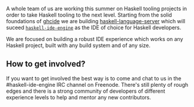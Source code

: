 A whole team of us are working this summer on Haskell tooling projects in order
to take Haskell tooling to the next level. Starting from the solid foundations
of [ghcide](https://github.com/digital-asset/ghcide) we are building [haskell-language-server](https://github.com/haskell/haskell-language-server/) which will suceed [`haskell-ide-engine`](https://github.com/haskell/haskell-ide-engine) as the IDE of choice for Haskell developers.

We are focused on building a robust IDE experience which works on any Haskell project,
built with any build system and of any size.

## How to get involved?

If you want to get involved the best way is to come and chat to us in the
#haskell-ide-engine IRC channel on Freenode. There's still plenty of rough
edges and there is a strong community of developers of different experience levels
to help and mentor any new contributors.



